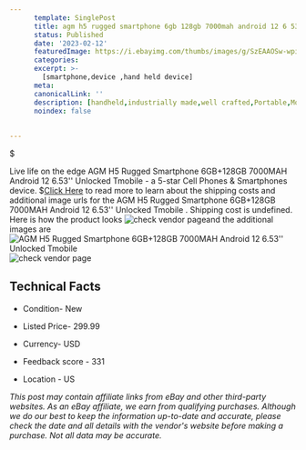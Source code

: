 ```yaml
---
      template: SinglePost
      title: agm h5 rugged smartphone 6gb 128gb 7000mah android 12 6 53 unlocked tmobile 
      status: Published
      date: '2023-02-12'
      featuredImage: https://i.ebayimg.com/thumbs/images/g/SzEAAOSw-wpidiUU/s-l225.jpg
      categories: 
      excerpt: >-
        [smartphone,device ,hand held device]
      meta:
      canonicalLink: ''
      description: [handheld,industrially made,well crafted,Portable,Mobile,Compact,Convenient,Lightweight,Maneuverable,Man-portable,Miniature,Carriable,Hand-held,Light,Holdable,Transportable,Mobile device,Pocket-sized,On-the-go,Wireless,Cordless,Compact size,Convenient size, smartphone,device ,hand held device]
      noindex: false
      
        
---
```

$

Live life on the edge AGM H5 Rugged Smartphone 6GB+128GB 7000MAH Android 12 6.53'' Unlocked Tmobile  - a 5-star Cell Phones & Smartphones device.
$[Click Here](https://www.ebay.com/itm/314009325202?hash=item491c6a0e92%3Ag%3ASzEAAOSw-wpidiUU&mkevt=1&mkcid=1&mkrid=711-53200-19255-0&campid=%253CePNCampaignId%253E&customid=%253CreferenceId%253E&toolid=10049) to read more to learn about the shipping costs and additional image urls for the AGM H5 Rugged Smartphone 6GB+128GB 7000MAH Android 12 6.53'' Unlocked Tmobile . Shipping cost is undefined. Here is how the product looks ![check vendor page](https://i.ebayimg.com/thumbs/images/g/SzEAAOSw-wpidiUU/s-l225.jpg)and the additional images are![AGM H5 Rugged Smartphone 6GB+128GB 7000MAH Android 12 6.53'' Unlocked Tmobile ](https://i.ebayimg.com/images/g/SzEAAOSw-wpidiUU/s-l1200.jpg)![check vendor page](https://origin-galleryplus.ebayimg.com/ws/web/314009325202_2_0_1/225x225.jpg,https://origin-galleryplus.ebayimg.com/ws/web/314009325202_3_0_1/225x225.jpg,https://origin-galleryplus.ebayimg.com/ws/web/314009325202_4_0_1/225x225.jpg,https://origin-galleryplus.ebayimg.com/ws/web/314009325202_5_0_1/225x225.jpg,https://origin-galleryplus.ebayimg.com/ws/web/314009325202_6_0_1/225x225.jpg,https://origin-galleryplus.ebayimg.com/ws/web/314009325202_7_0_1/225x225.jpg,https://origin-galleryplus.ebayimg.com/ws/web/314009325202_8_0_1/225x225.jpg,https://origin-galleryplus.ebayimg.com/ws/web/314009325202_9_0_1/225x225.jpg,https://origin-galleryplus.ebayimg.com/ws/web/314009325202_10_0_1/225x225.jpg,https://origin-galleryplus.ebayimg.com/ws/web/314009325202_11_0_1/225x225.jpg,https://origin-galleryplus.ebayimg.com/ws/web/314009325202_12_0_1/225x225.jpg)



 ## Technical Facts 



     
      

 - Condition- New 


      

 - Listed Price- 299.99 


      

 - Currency- USD 


      

 - Feedback score - 331 


      

 - Location - US 


      
      

 *_This post may contain affiliate links from eBay and other third-party websites. As an eBay affiliate, we earn from qualifying purchases. Although we do our best to keep the information up-to-date and accurate, please check the date and all details with the vendor's website before making a purchase. Not all data may be accurate._*






